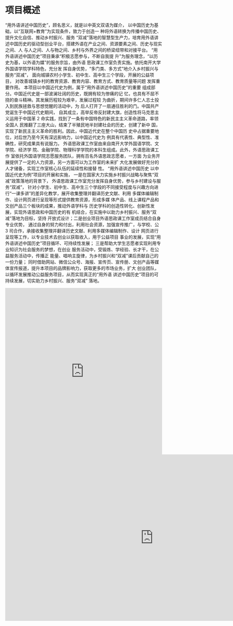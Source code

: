 # 项目概述

“用外语讲述中国历史”，顾名思义，就是以中英文双语为媒介， 以中国历史为基础，以“互联网+教育”为实现条件，致力于创造一 种将外语转换为传播中国历史、提升文化自信、推动乡村振兴、服务 “双减”落地的智慧型生产力，培育用外语讲述中国历史的驱动型创业平台，搭建外语在产业之间、资源要素之间、历史与现实之间、人 与人之间、人与物之间、乡村与外界之间的桥梁纽带和对接平台。 “用外语讲述中国历史”项目秉承“积极志愿参与，不断自我提 升”为服务理念，“以历史为基，以外语为媒”的服务宗旨，由外语 思政课工作室负责实施。依托南开大学外国语学院学科特色，充分发 挥自身优势，“多门类、多方式”地介入乡村振兴与服务“双减”， 面向城镇农村小学生、初中生、高中生三个学段，开展的公益项目， 对改善城镇乡村的教育资源、教育内容、教育方式、教育质量等问题 发挥重要作用。 本项目以中国近代史为例，属于“用外语讲述中国历史”的重要 组成部分。中国近代史是一部波澜壮阔的历史，既拥有较为惨痛的记 忆，也具有不屈不挠的奋斗精神。其发展历程较为艰辛，发展过程较 为曲折，期间许多仁人志士投入到民族拯救与思想觉醒的活动中，为 后人打开了一扇通往胜利的门。中国共产党诞生于中国近代史期间， 自其成立，高举反帝反封建大旗，创造性将马克思主义运用于中国革 2 命实践，找到了一条有中国特色的新民主主义革命道路，率领全国人 民推翻了三座大山，结束了半殖民地半封建社会的历史，创建了新中 国，实现了新民主主义革命的胜利。因此，中国近代史在整个中国历 史中占据重要地位，对后世乃至今天有深远影响力，以中国近代史为 例具有代表性、典型性、准确性，研究成果具有说服力。 外语思政课工作室由来自南开大学外国语学院、文学院、经济学 院、金融学院、物理科学学院的本科生组成。此外，外语思政课工作 室依托外国语学院志愿服务团队，拥有百名外语思政志愿者，一方面 为业务开展提供了一定的人力资源，另一方面可以为工作室的未来扩 大化发展做好充分的人才储备，实现工作室核心队伍的延续性和接替 性。 “用外语讲述中国历史 以中国近代史为例”项目的开展和实施， 一是在国家大力实施乡村振兴战略与聚焦“双减”政策落地的背景下， 外语思政课工作室充分发挥自身优势，参与乡村建设与服务“双减”， 针对小学生、初中生、高中生三个学段的不同接受程度与兴趣方向进 行“一课多讲”的差异化教学，展开收集整理并翻译历史文献、利用 多媒体编辑制作、设计网页进行呈现等形式提供教育资源，形成多媒 体产品、线上课程产品和文创产品三个板块的成果，推动外语学科与 历史学科的创造性转化、创新性发展，实现外语思政和中国历史的有 机结合，在实施中以助力乡村振兴、服务“双减”落地为目标，坚持 开放式设计；二是创业项目外语思政课工作室成员结合自身专业优势， 通过自身的努力和付出，利用社会资源，加强宣传推广，与学校、公 3 司合作，承接收集整理并翻译历史文献、利用多媒体编辑制作、设计 网页进行呈现等工作，以专业技术去创业以获取收入，用于公益项目 事业的发展，实现“用外语讲述中国历史”项目循环、可持续性发展； 三是帮助大学生志愿者实现利用专业知识为社会服务的梦想，在创业 服务活动中，受锻炼、学经验、长才干，在公益服务活动中，传播正 能量、唱响主旋律，为乡村振兴和“双减”课后贡献自己的一份力量； 同时借助网站、微信公众号、海报、宣传页、宣传册、文创产品等媒 体宣传报道，提升本项目的品牌影响力，获取更多的市场业务，扩大 创业团队，以循环发展推动公益服务项目，从而实现真正的“用外语 讲述中国历史”项目的可持续发展，切实助力乡村振兴、服务“双减” 落地。

<iframe src='https://view.officeapps.live.com/op/embed.aspx?src=https://jihulab.com/wxq/docs/-/raw/main/%E6%A8%A1%E5%9D%97%E4%B8%80/1%E4%B8%AD%E5%9B%BD%E8%BF%91%E4%BB%A3%E5%8F%B2%E5%AF%BC%E8%AE%BA%EF%BC%88%E5%88%9D%E4%B8%AD%EF%BC%89.pptx' width='100%' height='534' frameborder='0'>
</iframe>

<iframe width="950" height="534" src="https://www.youtube.com/embed/dQw4w9WgXcQ" title="YouTube video player" frameborder="0" allow="accelerometer; autoplay; clipboard-write; encrypted-media; gyroscope; picture-in-picture" allowfullscreen></iframe>
